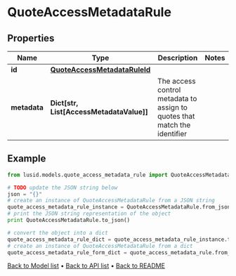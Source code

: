 # QuoteAccessMetadataRule


## Properties
Name | Type | Description | Notes
------------ | ------------- | ------------- | -------------
**id** | [**QuoteAccessMetadataRuleId**](QuoteAccessMetadataRuleId.md) |  | 
**metadata** | **Dict[str, List[AccessMetadataValue]]** | The access control metadata to assign to quotes that match the identifier | 

## Example

```python
from lusid.models.quote_access_metadata_rule import QuoteAccessMetadataRule

# TODO update the JSON string below
json = "{}"
# create an instance of QuoteAccessMetadataRule from a JSON string
quote_access_metadata_rule_instance = QuoteAccessMetadataRule.from_json(json)
# print the JSON string representation of the object
print QuoteAccessMetadataRule.to_json()

# convert the object into a dict
quote_access_metadata_rule_dict = quote_access_metadata_rule_instance.to_dict()
# create an instance of QuoteAccessMetadataRule from a dict
quote_access_metadata_rule_form_dict = quote_access_metadata_rule.from_dict(quote_access_metadata_rule_dict)
```
[Back to Model list](../README.md#documentation-for-models) &#8226; [Back to API list](../README.md#documentation-for-api-endpoints) &#8226; [Back to README](../README.md)


